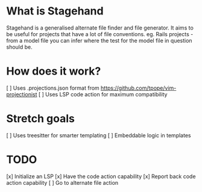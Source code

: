 # What is Stagehand
Stagehand is a generalised alternate file finder and file generator.
It aims to be useful for projects that have a lot of file conventions.
eg. Rails projects - from a model file you can infer where the test for the model file in question should be.

# How does it work?
[ ] Uses .projections.json format from https://github.com/tpope/vim-projectionist
[ ] Uses LSP code action for maximum compatibility

# Stretch goals
[ ] Uses treesitter for smarter templating
[ ] Embeddable logic in templates

# TODO
[x] Initialize an LSP
[x] Have the code action capability
[x] Report back code action capability
[ ] Go to alternate file action
